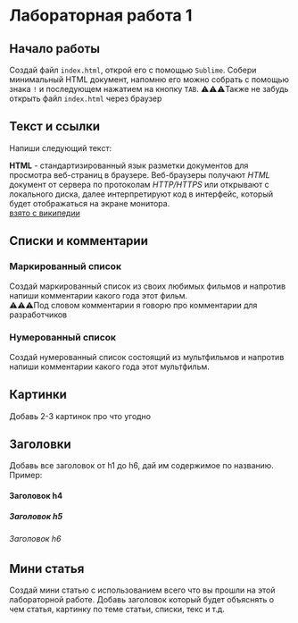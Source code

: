 # Лабораторная работа 1

## Начало работы
Создай файл `index.html`, открой его с помощью `Sublime`. 
Собери минимальный HTML документ, напомню его можно собрать с помощью знака `!` и последующем нажатием на кнопку `TAB`.
⚠⚠⚠Также не забудь открыть файл `index.html` через браузер
## Текст и ссылки
<p>Напиши следующий текст:</p>
<b>HTML</b> - <span>стандартизированный язык разметки документов для просмотра веб-страниц в браузере. 
Веб-браузеры получают <i>HTML</i> документ от сервера по протоколам <i>HTTP/HTTPS</i> или открывают с локального диска, далее интерпретируют код в интерфейс, 
который будет отображаться на экране монитора.</span><br/>
<a href="https://ru.wikipedia.org/wiki/HTML">взято с википедии </a>


## Списки и комментарии
### Маркированный список
Создай маркированный список из своих любимых фильмов и напротив напиши комментарии какого года этот фильм. <br/>
⚠⚠⚠Под словом комментарии я говорю про комментарии для разработчиков
### Нумерованный список
Создай нумерованный список состоящий из мультфильмов и напротив напиши комментарии какого года этот мультфильм.

## Картинки
Добавь 2-3 картинок про что угодно

## Заголовки 
Добавь все заголовок от h1 до h6, дай им содержимое по названию.<br/>
Пример:
<h4>Заголовок h4</h4>
<h5>Заголовок h5</h5>
<h6>Заголовок h6</h6>

## Мини статья
Создай мини статью с использованием всего что вы прошли на этой лабораторной работе. 
Добавь заголовок который будет объяснять о чем статья, картинку по теме статьи, списки, текс и т.д.


